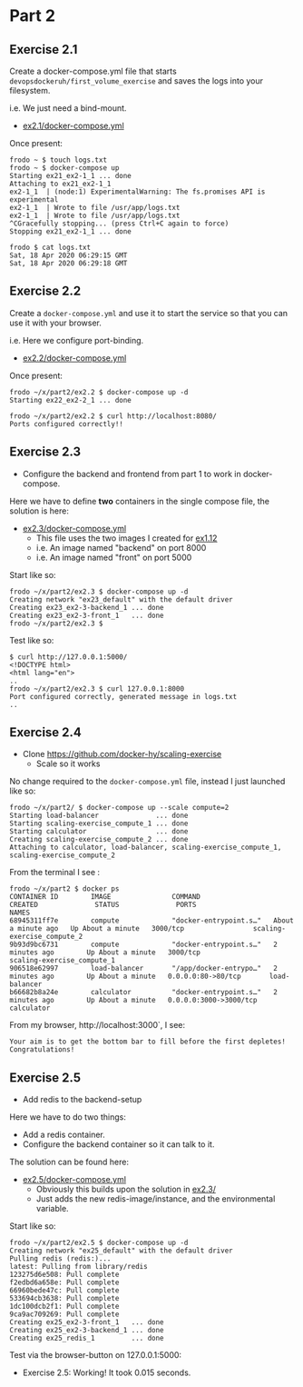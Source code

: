 # Part 2



## Exercise 2.1

Create a docker-compose.yml file that starts `devopsdockeruh/first_volume_exercise` and saves the logs into your filesystem.

i.e. We just need a bind-mount.

* [ex2.1/docker-compose.yml](ex2.1/docker-compose.yml)

Once present:

```
frodo ~ $ touch logs.txt
frodo ~ $ docker-compose up
Starting ex21_ex2-1_1 ... done
Attaching to ex21_ex2-1_1
ex2-1_1  | (node:1) ExperimentalWarning: The fs.promises API is experimental
ex2-1_1  | Wrote to file /usr/app/logs.txt
ex2-1_1  | Wrote to file /usr/app/logs.txt
^CGracefully stopping... (press Ctrl+C again to force)
Stopping ex21_ex2-1_1 ... done

frodo $ cat logs.txt
Sat, 18 Apr 2020 06:29:15 GMT
Sat, 18 Apr 2020 06:29:18 GMT
```


## Exercise 2.2

Create a `docker-compose.yml` and use it to start the service so that you can use it with your browser.

i.e. Here we configure port-binding.


* [ex2.2/docker-compose.yml](ex2.2/docker-compose.yml)

Once present:

```
frodo ~/x/part2/ex2.2 $ docker-compose up -d
Starting ex22_ex2-2_1 ... done

frodo ~/x/part2/ex2.2 $ curl http://localhost:8080/
Ports configured correctly!!
```


## Exercise 2.3

* Configure the backend and frontend from part 1 to work in docker-compose.

Here we have to define **two** containers in the single compose file, the solution is here:

* [ex2.3/docker-compose.yml](ex2.3/docker-compose.yml)
  * This file uses the two images I created for [ex1.12](https://github.com/skx/devopswithdocker.com/tree/master/part1#exercise-112)
  * i.e. An image named "backend" on port 8000
  * i.e. An image named "front" on port 5000

Start like so:

```
frodo ~/x/part2/ex2.3 $ docker-compose up -d
Creating network "ex23_default" with the default driver
Creating ex23_ex2-3-backend_1 ... done
Creating ex23_ex2-3-front_1   ... done
frodo ~/x/part2/ex2.3 $
```

Test like so:

```
$ curl http://127.0.0.1:5000/
<!DOCTYPE html>
<html lang="en">
..
frodo ~/x/part2/ex2.3 $ curl 127.0.0.1:8000
Port configured correctly, generated message in logs.txt
..

```


## Exercise 2.4

* Clone https://github.com/docker-hy/scaling-exercise
  * Scale so it works

No change required to the `docker-compose.yml` file, instead I just launched like so:

```
frodo ~/x/part2/ $ docker-compose up --scale compute=2
Starting load-balancer              ... done
Starting scaling-exercise_compute_1 ... done
Starting calculator                 ... done
Creating scaling-exercise_compute_2 ... done
Attaching to calculator, load-balancer, scaling-exercise_compute_1, scaling-exercise_compute_2
```

From the terminal I see :

```
frodo ~/x/part2 $ docker ps
CONTAINER ID        IMAGE               COMMAND                  CREATED              STATUS              PORTS                    NAMES
68945311ff7e        compute             "docker-entrypoint.s…"   About a minute ago   Up About a minute   3000/tcp                 scaling-exercise_compute_2
9b93d9bc6731        compute             "docker-entrypoint.s…"   2 minutes ago        Up About a minute   3000/tcp                 scaling-exercise_compute_1
906518e62997        load-balancer       "/app/docker-entrypo…"   2 minutes ago        Up About a minute   0.0.0.0:80->80/tcp       load-balancer
b66682b8a24e        calculator          "docker-entrypoint.s…"   2 minutes ago        Up About a minute   0.0.0.0:3000->3000/tcp   calculator
```

From my browser, http://localhost:3000`, I see:

```
Your aim is to get the bottom bar to fill before the first depletes!
Congratulations!
```


## Exercise 2.5

* Add redis to the backend-setup

Here we have to do two things:

* Add a redis container.
* Configure the backend container so it can talk to it.

The solution can be found here:

* [ex2.5/docker-compose.yml](ex2.5/docker-compose.yml])
  * Obviously this builds upon the solution in [ex2.3/](ex2.3/)
  * Just adds the new redis-image/instance, and the environmental variable.

Start like so:

```
frodo ~/x/part2/ex2.5 $ docker-compose up -d
Creating network "ex25_default" with the default driver
Pulling redis (redis:)...
latest: Pulling from library/redis
123275d6e508: Pull complete
f2edbd6a658e: Pull complete
66960bede47c: Pull complete
533694cb3638: Pull complete
1dc100dcb2f1: Pull complete
9ca9ac709269: Pull complete
Creating ex25_ex2-3-front_1   ... done
Creating ex25_ex2-3-backend_1 ... done
Creating ex25_redis_1         ... done
```

Test via the browser-button on 127.0.0.1:5000:

* Exercise 2.5: Working! It took 0.015 seconds.
